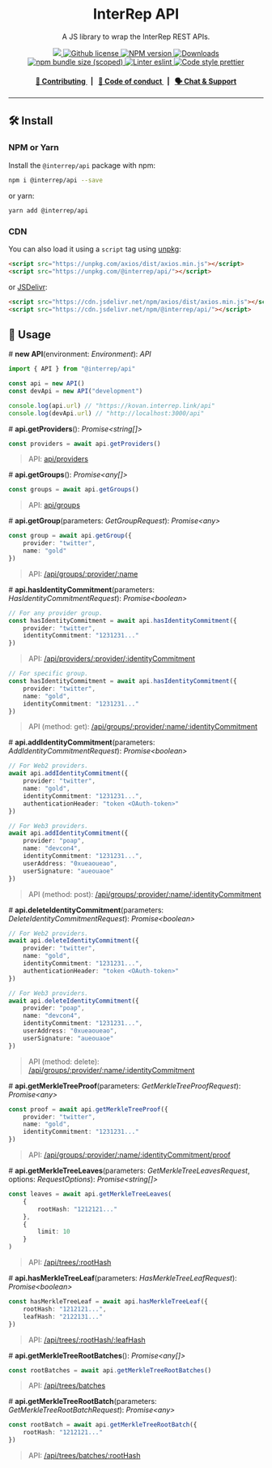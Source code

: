 <p align="center">
    <h1 align="center">
        InterRep API
    </h1>
    <p align="center">A JS library to wrap the InterRep REST APIs.</p>
</p>

<p align="center">
    <a href="https://github.com/InterRep">
        <img src="https://img.shields.io/badge/project-InterRep-blue.svg?style=flat-square">
    </a>
    <a href="https://github.com/interrep/interrep.js/blob/main/LICENSE">
        <img alt="Github license" src="https://img.shields.io/github/license/interrep/interrep.js.svg?style=flat-square">
    </a>
    <a href="https://www.npmjs.com/package/@interrep/api">
        <img alt="NPM version" src="https://img.shields.io/npm/v/@interrep/api?style=flat-square" />
    </a>
    <a href="https://npmjs.org/package/@interrep/api">
        <img alt="Downloads" src="https://img.shields.io/npm/dm/@interrep/api.svg?style=flat-square" />
    </a>
    <a href="https://bundlephobia.com/package/@interrep/api">
        <img alt="npm bundle size (scoped)" src="https://img.shields.io/bundlephobia/minzip/@interrep/api" />
    </a>
    <a href="https://eslint.org/">
        <img alt="Linter eslint" src="https://img.shields.io/badge/linter-eslint-8080f2?style=flat-square&logo=eslint" />
    </a>
    <a href="https://prettier.io/">
        <img alt="Code style prettier" src="https://img.shields.io/badge/code%20style-prettier-f8bc45?style=flat-square&logo=prettier" />
    </a>
</p>

<div align="center">
    <h4>
        <a href="https://docs.interrep.link/contributing">
            👥 Contributing
        </a>
        <span>&nbsp;&nbsp;|&nbsp;&nbsp;</span>
        <a href="https://docs.interrep.link/code-of-conduct">
            🤝 Code of conduct
        </a>
        <span>&nbsp;&nbsp;|&nbsp;&nbsp;</span>
        <a href="https://t.me/interrep">
            🗣️ Chat &amp; Support
        </a>
    </h4>
</div>

---

## 🛠 Install

### NPM or Yarn

Install the `@interrep/api` package with npm:

```bash
npm i @interrep/api --save
```

or yarn:

```bash
yarn add @interrep/api
```

### CDN

You can also load it using a `script` tag using [unpkg](https://unpkg.com/):

```html
<script src="https://unpkg.com/axios/dist/axios.min.js"></script>
<script src="https://unpkg.com/@interrep/api/"></script>
```

or [JSDelivr](https://www.jsdelivr.com/):

```html
<script src="https://cdn.jsdelivr.net/npm/axios/dist/axios.min.js"></script>
<script src="https://cdn.jsdelivr.net/npm/@interrep/api/"></script>
```

## 📜 Usage

\# **new API**(environment: _Environment_): _API_

```typescript
import { API } from "@interrep/api"

const api = new API()
const devApi = new API("development")

console.log(api.url) // "https://kovan.interrep.link/api"
console.log(devApi.url) // "http://localhost:3000/api"
```

\# **api.getProviders**(): _Promise<string[]>_

```typescript
const providers = await api.getProviders()
```

> API: [api/providers](https://docs.interrep.link/api#apiproviders)

\# **api.getGroups**(): _Promise<any[]>_

```typescript
const groups = await api.getGroups()
```

> API: [api/groups](https://docs.interrep.link/api#apigroups)

\# **api.getGroup**(parameters: _GetGroupRequest_): _Promise<any\>_

```typescript
const group = await api.getGroup({
    provider: "twitter",
    name: "gold"
})
```

> API: [/api/groups/:provider/:name](https://docs.interrep.link/api#apigroupsprovidername)

\# **api.hasIdentityCommitment**(parameters: _HasIdentityCommitmentRequest_): _Promise<boolean\>_

```typescript
// For any provider group.
const hasIdentityCommitment = await api.hasIdentityCommitment({
    provider: "twitter",
    identityCommitment: "1231231..."
})
```

> API: [/api/providers/:provider/:identityCommitment](https://docs.interrep.link/api#apiprovidersprovideridentitycommitment)

```typescript
// For specific group.
const hasIdentityCommitment = await api.hasIdentityCommitment({
    provider: "twitter",
    name: "gold",
    identityCommitment: "1231231..."
})
```

> API (method: get): [/api/groups/:provider/:name/:identityCommitment](https://docs.interrep.link/api#apigroupsprovidernameidentitycommitment)

\# **api.addIdentityCommitment**(parameters: _AddIdentityCommitmentRequest_): _Promise<boolean\>_

```typescript
// For Web2 providers.
await api.addIdentityCommitment({
    provider: "twitter",
    name: "gold",
    identityCommitment: "1231231...",
    authenticationHeader: "token <OAuth-token>"
})
```

```typescript
// For Web3 providers.
await api.addIdentityCommitment({
    provider: "poap",
    name: "devcon4",
    identityCommitment: "1231231...",
    userAddress: "0xueaoueao",
    userSignature: "aueouaoe"
})
```

> API (method: post): [/api/groups/:provider/:name/:identityCommitment](https://docs.interrep.link/api#apigroupsprovidernameidentitycommitment)

\# **api.deleteIdentityCommitment**(parameters: _DeleteIdentityCommitmentRequest_): _Promise<boolean\>_

```typescript
// For Web2 providers.
await api.deleteIdentityCommitment({
    provider: "twitter",
    name: "gold",
    identityCommitment: "1231231...",
    authenticationHeader: "token <OAuth-token>"
})
```

```typescript
// For Web3 providers.
await api.deleteIdentityCommitment({
    provider: "poap",
    name: "devcon4",
    identityCommitment: "1231231...",
    userAddress: "0xueaoueao",
    userSignature: "aueouaoe"
})
```

> API (method: delete): [/api/groups/:provider/:name/:identityCommitment](https://docs.interrep.link/api#apigroupsprovidernameidentitycommitment)

\# **api.getMerkleTreeProof**(parameters: _GetMerkleTreeProofRequest_): _Promise<any\>_

```typescript
const proof = await api.getMerkleTreeProof({
    provider: "twitter",
    name: "gold",
    identityCommitment: "1231231..."
})
```

> API: [/api/groups/:provider/:name/:identityCommitment/proof](https://docs.interrep.link/api#apigroupsprovidernameidentitycommitmentproof)

\# **api.getMerkleTreeLeaves**(parameters: _GetMerkleTreeLeavesRequest_, options: _RequestOptions_): _Promise<string[]\>_

```typescript
const leaves = await api.getMerkleTreeLeaves(
    {
        rootHash: "1212121..."
    },
    {
        limit: 10
    }
)
```

> API: [/api/trees/:rootHash](https://docs.interrep.link/api#apitreesroothash)

\# **api.hasMerkleTreeLeaf**(parameters: _HasMerkleTreeLeafRequest_): _Promise<boolean\>_

```typescript
const hasMerkleTreeLeaf = await api.hasMerkleTreeLeaf({
    rootHash: "1212121...",
    leafHash: "2122131..."
})
```

> API: [/api/trees/:rootHash/:leafHash](https://docs.interrep.link/api#apitreesroothashleafhash)

\# **api.getMerkleTreeRootBatches**(): _Promise<any[]\>_

```typescript
const rootBatches = await api.getMerkleTreeRootBatches()
```

> API: [/api/trees/batches](https://docs.interrep.link/api#apitreesbatches)

\# **api.getMerkleTreeRootBatch**(parameters: _GetMerkleTreeRootBatchRequest_): _Promise<any\>_

```typescript
const rootBatch = await api.getMerkleTreeRootBatch({
    rootHash: "1212121..."
})
```

> API: [/api/trees/batches/:rootHash](https://docs.interrep.link/api#apitreesbatchesroothash)
